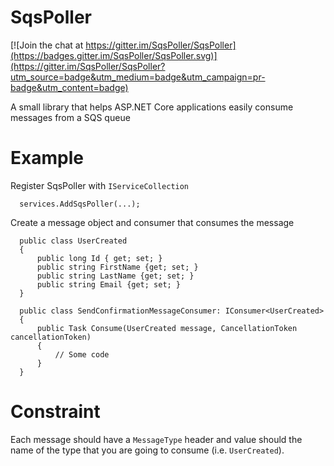 # SqsPoller

[![Join the chat at https://gitter.im/SqsPoller/SqsPoller](https://badges.gitter.im/SqsPoller/SqsPoller.svg)](https://gitter.im/SqsPoller/SqsPoller?utm_source=badge&utm_medium=badge&utm_campaign=pr-badge&utm_content=badge)

A small library that helps ASP.NET Core applications easily consume messages from a SQS queue

# Example

Register SqsPoller with `IServiceCollection`
```
  services.AddSqsPoller(...);
```

Create a message object and consumer that consumes the message

```
  public class UserCreated
  {
      public long Id { get; set; }
      public string FirstName {get; set; }
      public string LastName {get; set; }
      public string Email {get; set; }
  }
  
  public class SendConfirmationMessageConsumer: IConsumer<UserCreated>
  {
      public Task Consume(UserCreated message, CancellationToken cancellationToken)
      {
          // Some code
      }
  }
```

# Constraint

Each message should have a `MessageType` header and value should the name of the type that you are going to consume (i.e. `UserCreated`). 
